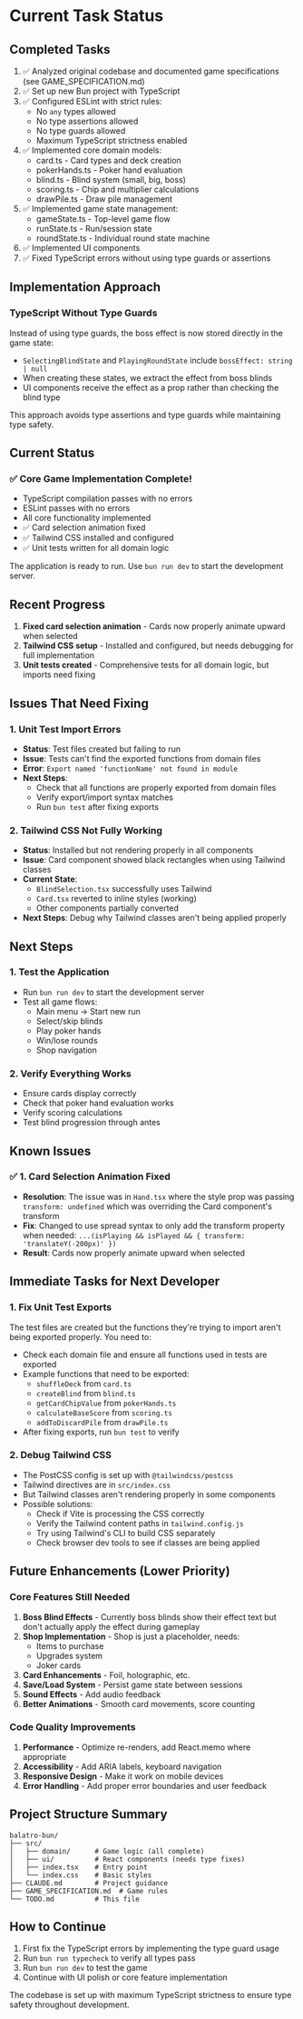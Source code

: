 # Current Task Status

## Completed Tasks
1. ✅ Analyzed original codebase and documented game specifications (see GAME_SPECIFICATION.md)
2. ✅ Set up new Bun project with TypeScript
3. ✅ Configured ESLint with strict rules:
   - No `any` types allowed
   - No type assertions allowed
   - No type guards allowed
   - Maximum TypeScript strictness enabled
4. ✅ Implemented core domain models:
   - card.ts - Card types and deck creation
   - pokerHands.ts - Poker hand evaluation
   - blind.ts - Blind system (small, big, boss)
   - scoring.ts - Chip and multiplier calculations
   - drawPile.ts - Draw pile management
5. ✅ Implemented game state management:
   - gameState.ts - Top-level game flow
   - runState.ts - Run/session state
   - roundState.ts - Individual round state machine
6. ✅ Implemented UI components
7. ✅ Fixed TypeScript errors without using type guards or assertions

## Implementation Approach

### TypeScript Without Type Guards
Instead of using type guards, the boss effect is now stored directly in the game state:
- `SelectingBlindState` and `PlayingRoundState` include `bossEffect: string | null`
- When creating these states, we extract the effect from boss blinds
- UI components receive the effect as a prop rather than checking the blind type

This approach avoids type assertions and type guards while maintaining type safety.

## Current Status

### ✅ Core Game Implementation Complete!
- TypeScript compilation passes with no errors
- ESLint passes with no errors  
- All core functionality implemented
- ✅ Card selection animation fixed
- ✅ Tailwind CSS installed and configured
- ✅ Unit tests written for all domain logic

The application is ready to run. Use `bun run dev` to start the development server.

## Recent Progress
1. **Fixed card selection animation** - Cards now properly animate upward when selected
2. **Tailwind CSS setup** - Installed and configured, but needs debugging for full implementation
3. **Unit tests created** - Comprehensive tests for all domain logic, but imports need fixing

## Issues That Need Fixing

### 1. Unit Test Import Errors
- **Status**: Test files created but failing to run
- **Issue**: Tests can't find the exported functions from domain files
- **Error**: `Export named 'functionName' not found in module`
- **Next Steps**: 
  - Check that all functions are properly exported from domain files
  - Verify export/import syntax matches
  - Run `bun test` after fixing exports

### 2. Tailwind CSS Not Fully Working
- **Status**: Installed but not rendering properly in all components
- **Issue**: Card component showed black rectangles when using Tailwind classes
- **Current State**: 
  - `BlindSelection.tsx` successfully uses Tailwind
  - `Card.tsx` reverted to inline styles (working)
  - Other components partially converted
- **Next Steps**: Debug why Tailwind classes aren't being applied properly

## Next Steps

### 1. Test the Application
- Run `bun run dev` to start the development server
- Test all game flows:
  - Main menu → Start new run
  - Select/skip blinds
  - Play poker hands
  - Win/lose rounds
  - Shop navigation

### 2. Verify Everything Works
- Ensure cards display correctly
- Check that poker hand evaluation works
- Verify scoring calculations
- Test blind progression through antes

## Known Issues

### ✅ 1. Card Selection Animation Fixed
- **Resolution**: The issue was in `Hand.tsx` where the style prop was passing `transform: undefined` which was overriding the Card component's transform
- **Fix**: Changed to use spread syntax to only add the transform property when needed: `...(isPlaying && isPlayed && { transform: 'translateY(-200px)' })`
- **Result**: Cards now properly animate upward when selected

## Immediate Tasks for Next Developer

### 1. Fix Unit Test Exports
The test files are created but the functions they're trying to import aren't being exported properly. You need to:
- Check each domain file and ensure all functions used in tests are exported
- Example functions that need to be exported:
  - `shuffleDeck` from `card.ts`
  - `createBlind` from `blind.ts` 
  - `getCardChipValue` from `pokerHands.ts`
  - `calculateBaseScore` from `scoring.ts`
  - `addToDiscardPile` from `drawPile.ts`
- After fixing exports, run `bun test` to verify

### 2. Debug Tailwind CSS
- The PostCSS config is set up with `@tailwindcss/postcss`
- Tailwind directives are in `src/index.css`
- But Tailwind classes aren't rendering properly in some components
- Possible solutions:
  - Check if Vite is processing the CSS correctly
  - Verify the Tailwind content paths in `tailwind.config.js`
  - Try using Tailwind's CLI to build CSS separately
  - Check browser dev tools to see if classes are being applied

## Future Enhancements (Lower Priority)

### Core Features Still Needed
1. **Boss Blind Effects** - Currently boss blinds show their effect text but don't actually apply the effect during gameplay
2. **Shop Implementation** - Shop is just a placeholder, needs:
   - Items to purchase
   - Upgrades system
   - Joker cards
3. **Card Enhancements** - Foil, holographic, etc.
4. **Save/Load System** - Persist game state between sessions
5. **Sound Effects** - Add audio feedback
6. **Better Animations** - Smooth card movements, score counting

### Code Quality Improvements
1. **Performance** - Optimize re-renders, add React.memo where appropriate
2. **Accessibility** - Add ARIA labels, keyboard navigation
3. **Responsive Design** - Make it work on mobile devices
4. **Error Handling** - Add proper error boundaries and user feedback

## Project Structure Summary
```
balatro-bun/
├── src/
│   ├── domain/      # Game logic (all complete)
│   ├── ui/          # React components (needs type fixes)
│   ├── index.tsx    # Entry point
│   └── index.css    # Basic styles
├── CLAUDE.md        # Project guidance
├── GAME_SPECIFICATION.md  # Game rules
└── TODO.md          # This file
```

## How to Continue
1. First fix the TypeScript errors by implementing the type guard usage
2. Run `bun run typecheck` to verify all types pass
3. Run `bun run dev` to test the game
4. Continue with UI polish or core feature implementation

The codebase is set up with maximum TypeScript strictness to ensure type safety throughout development.
